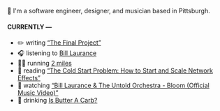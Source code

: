 👋 I'm a software engineer, designer, and musician based in Pittsburgh.

#### CURRENTLY —

* ✏️ writing [“The Final Project”](https://www.amoscato.com/journal/final-project/)
* 🎧 listening to [Bill Laurance](https://www.last.fm/music/Bill+Laurance/_/Gold+Coast)
* 🏃‍♂️ running [2 miles](https://www.strava.com/activities/13297779396)
* 📘 reading [“The Cold Start Problem: How to Start and Scale Network Effects”](https://www.goodreads.com/book/show/55338968-the-cold-start-problem)
* 🍿 watching [“Bill Laurance &amp; The Untold Orchestra - Bloom (Official Music Video)”](https://youtu.be/aOisxXhsXUk)
* 🍺 drinking [Is Butter A Carb?](https://untappd.com/user/namoscato/checkin/1431045223)
